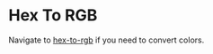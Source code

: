 # Hex To RGB

Navigate to [hex-to-rgb](https://taras-danyliuk.github.io/hex-to-rgb) if you need to convert colors.
